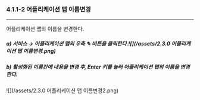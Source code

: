 ### 4.1.1-2 어플리케이션 맵 이름변경

---

어플리케이션 맵의 이름을 변경한다.

##### **a\)    서비스 **→** 어플리케이션 맵의 우측 **✎** 버튼을 클릭한다.**![](/assets/2.3.0 어플리케이션 맵 이름변경.png)

##### b\)    활성화된 이름칸에 내용을 변경 후, Enter 키를 눌러 어플리케이션 맵의 이름을 변경한다.

![](/assets/2.3.0 어플리케이션 맵 이름변경2.png)

